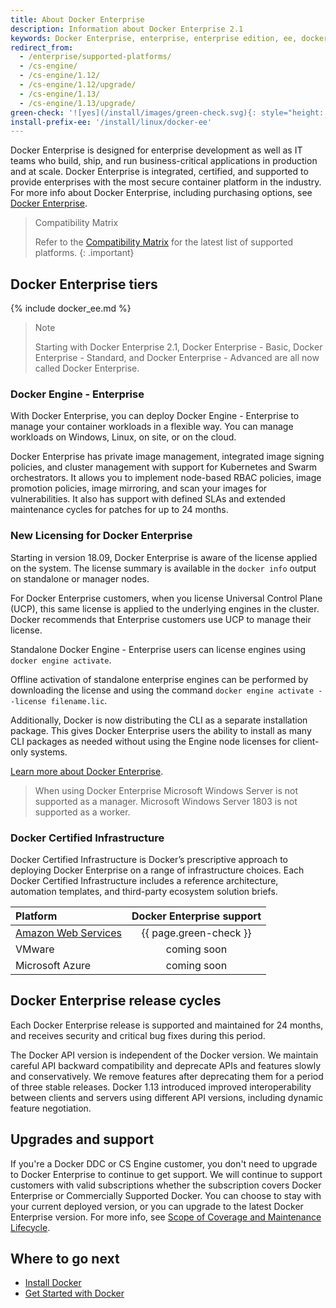 ```yaml
---
title: About Docker Enterprise
description: Information about Docker Enterprise 2.1
keywords: Docker Enterprise, enterprise, enterprise edition, ee, docker ee, docker enterprise edition, lts, commercial, cs engine, commercially supported
redirect_from:
  - /enterprise/supported-platforms/
  - /cs-engine/
  - /cs-engine/1.12/
  - /cs-engine/1.12/upgrade/
  - /cs-engine/1.13/
  - /cs-engine/1.13/upgrade/
green-check: '![yes](/install/images/green-check.svg){: style="height: 14px; margin:auto;"}'
install-prefix-ee: '/install/linux/docker-ee'
---
```


Docker Enterprise is designed for enterprise development as well as IT teams who build, ship, and run business-critical
applications in production and at scale. Docker Enterprise is integrated, certified,
and supported to provide enterprises with the most secure container platform
in the industry. For more info about Docker Enterprise, including purchasing
options, see [Docker Enterprise](https://www.docker.com/enterprise-edition/).

> Compatibility Matrix
>
> Refer to the [Compatibility Matrix](https://success.docker.com/article/compatibility-matrix) for the latest list of supported platforms.
{: .important}

## Docker Enterprise tiers

{% include docker_ee.md %}

> Note
>
> Starting with Docker Enterprise 2.1, Docker Enterprise - Basic, Docker Enterprise - Standard,
> and Docker Enterprise - Advanced are all now called Docker Enterprise.

### Docker Engine - Enterprise

With Docker Enterprise, you can deploy Docker Engine - Enterprise
to manage your container workloads in a flexible way. You can manage workloads on Windows, Linux, on site, or on the cloud.

Docker Enterprise has private image management, integrated image signing policies, and cluster
management with support for Kubernetes and Swarm orchestrators. It allows you to implement
node-based RBAC policies, image promotion policies, image mirroring, and
scan your images for vulnerabilities. It also has support with defined SLAs and extended
maintenance cycles for patches for up to 24 months.

### New Licensing for Docker Enterprise 

Starting in version 18.09, Docker Enterprise is aware of the license applied on the system. The license summary is available in the `docker info` output on standalone or manager nodes.

For Docker Enterprise customers, when you license Universal Control Plane (UCP), this same license is applied to the underlying engines in the cluster. Docker recommends that Enterprise customers use UCP to manage their license.

Standalone Docker Engine - Enterprise users can license engines using `docker engine activate`.

Offline activation of standalone enterprise engines can be performed by downloading the license and using the command `docker engine activate --license filename.lic`. 

Additionally, Docker is now distributing the CLI as a separate installation package. This gives Docker Enterprise users the ability to install as many CLI packages as needed without using the Engine node licenses for client-only systems.

[Learn more about Docker Enterprise](/ee/index.md).


> When using Docker Enterprise
> Microsoft Windows Server is not supported as a manager. Microsoft Windows
> Server 1803 is not supported as a worker.

### Docker Certified Infrastructure

Docker Certified Infrastructure is Docker’s prescriptive approach to deploying Docker Enterprise on a range of infrastructure choices. Each Docker
Certified Infrastructure includes a reference architecture, automation templates, and third-party ecosystem solution briefs.

| Platform  | Docker Enterprise support |
:----------------------------------------------------------------------------------------|:-------------------------:|
| [Amazon Web Services](..\cluster\aws.md) |  {{ page.green-check }}   |
| VMware  |  coming soon  |
| Microsoft Azure  | coming soon  |



## Docker Enterprise release cycles

Each Docker Enterprise release is supported and maintained for 24 months, and
receives security and critical bug fixes during this period.

The Docker API version is independent of the Docker version. We maintain careful API backward compatibility and deprecate APIs and features slowly and conservatively. We remove features after deprecating them for a period of
three stable releases. Docker 1.13 introduced improved interoperability
between clients and servers using different API versions, including dynamic
feature negotiation.

## Upgrades and support

If you're a Docker DDC or CS Engine customer, you don't need to upgrade to
Docker Enterprise to continue to get support. We will continue to support customers with valid subscriptions whether the subscription covers Docker Enterprise or Commercially Supported Docker. You can choose to stay with your current
deployed version, or you can upgrade to the latest Docker Enterprise version. For
more info, see [Scope of Coverage and Maintenance
Lifecycle](https://success.docker.com/Policies/Scope_of_Support).

## Where to go next

- [Install Docker](/engine/installation/index.md)
- [Get Started with Docker](/get-started/index.md)

